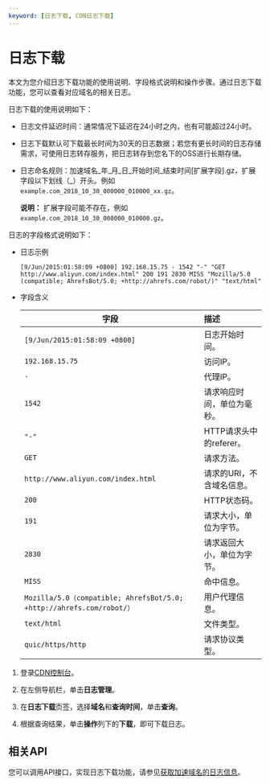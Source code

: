 ```yaml
---
keyword: [日志下载, CDN日志下载]
---
```


# 日志下载

本文为您介绍日志下载功能的使用说明、字段格式说明和操作步骤。通过日志下载功能，您可以查看对应域名的相关日志。

日志下载的使用说明如下：

-   日志文件延迟时间：通常情况下延迟在24小时之内，也有可能超过24小时。
-   日志下载默认可下载最长时间为30天的日志数据；若您有更长时间的日志存储需求，可使用日志转存服务，把日志转存到您名下的OSS进行长期存储。
-   日志命名规则：加速域名\_年\_月\_日\_开始时间\_结束时间\[扩展字段\].gz，扩展字段以下划线（\_）开头。例如`example.com_2018_10_30_000000_010000_xx.gz`。

    **说明：** 扩展字段可能不存在，例如`example.com_2018_10_30_000000_010000.gz`。


日志的字段格式说明如下：

-   日志示例

    ```
    [9/Jun/2015:01:58:09 +0800] 192.168.15.75 - 1542 "-" "GET http://www.aliyun.com/index.html" 200 191 2830 MISS "Mozilla/5.0 (compatible; AhrefsBot/5.0; +http://ahrefs.com/robot/)" "text/html"
    ```

-   字段含义

    |字段|描述|
    |--|:-|
    |`[9/Jun/2015:01:58:09 +0800]`|日志开始时间。|
    |`192.168.15.75`|访问IP。|
    |`-`|代理IP。|
    |`1542`|请求响应时间，单位为毫秒。|
    |`"-"`|HTTP请求头中的referer。|
    |`GET`|请求方法。|
    |`http://www.aliyun.com/index.html`|请求的URI，不含域名信息。|
    |`200`|HTTP状态码。|
    |`191`|请求大小，单位为字节。|
    |`2830`|请求返回大小，单位为字节。|
    |`MISS`|命中信息。|
    |`Mozilla/5.0（compatible; AhrefsBot/5.0; +http://ahrefs.com/robot/）`|用户代理信息。|
    |`text/html`|文件类型。|
    |`quic/https/http`|请求协议类型。|


1.  登录[CDN控制台](https://cdn.console.aliyun.com)。

2.  在左侧导航栏，单击**日志管理**。

3.  在**日志下载**页签，选择**域名**和**查询时间**，单击**查询**。

4.  根据查询结果，单击**操作**列下的**下载**，即可下载日志。


## 相关API

您可以调用API接口，实现日志下载功能，请参见[获取加速域名的日志信息](/intl.zh-CN/新版API参考/日志信息类接口/获取加速域名的日志信息.md)。

